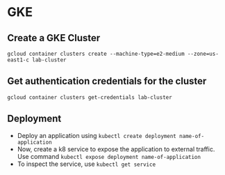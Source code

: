 # GKE

## Create a GKE Cluster

    gcloud container clusters create --machine-type=e2-medium --zone=us-east1-c lab-cluster

## Get authentication credentials for the cluster

    gcloud container clusters get-credentials lab-cluster

## Deployment
- Deploy an application using `kubectl create deployment name-of-application`
- Now, create a k8 service to expose the application to external traffic. Use command `kubectl expose deployment name-of-application`
- To inspect the service, use `kubectl get service`
